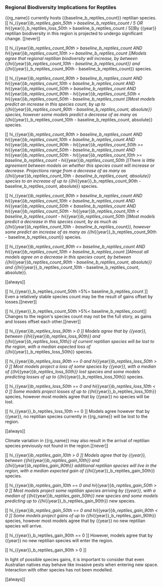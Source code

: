 
### Regional Biodiversity Implications for Reptiles

{{rg_name}} currently hosts {{baseline_b_reptiles_count}} reptilian species.  [[ hi_{{year}}_b_reptiles_gain_50th > baseline_b_reptiles_count / 5 OR hi_{{year}}_b_reptiles_loss_50th > baseline_b_reptiles_count / 5]]By {{year}} reptilian biodiversity in this region is projected to undergo significant change. [[never]]

[[  hi_{{year}}_b_reptiles_count_90th > baseline_b_reptiles_count
AND hi_{{year}}_b_reptiles_count_10th >= baseline_b_reptiles_count ]]Models agree that regional reptilian biodiversity will increase, by between {{hi_{{year}}_b_reptiles_count_10th - baseline_b_reptiles_count}} and {{hi_{{year}}_b_reptiles_count_90th - baseline_b_reptiles_count}} species.

[[  hi_{{year}}_b_reptiles_count_90th > baseline_b_reptiles_count
AND hi_{{year}}_b_reptiles_count_10th < baseline_b_reptiles_count
AND hi_{{year}}_b_reptiles_count_50th > baseline_b_reptiles_count
AND hi_{{year}}_b_reptiles_count_90th - hi_{{year}}_b_reptiles_count_50th < hi_{{year}}_b_reptiles_count_50th - baseline_b_reptiles_count
]]Most models predict an increase in this species count, by up to {{hi_{{year}}_b_reptiles_count_90th - baseline_b_reptiles_count, absolute}} species, however some models predict a decrease of as many as {{hi_{{year}}_b_reptiles_count_10th - baseline_b_reptiles_count, absolute}} species.

[[  hi_{{year}}_b_reptiles_count_90th > baseline_b_reptiles_count
AND hi_{{year}}_b_reptiles_count_10th < baseline_b_reptiles_count
AND hi_{{year}}_b_reptiles_count_90th - hi_{{year}}_b_reptiles_count_50th >= hi_{{year}}_b_reptiles_count_50th - baseline_b_reptiles_count
AND hi_{{year}}_b_reptiles_count_50th - hi_{{year}}_b_reptiles_count_10th >= baseline_b_reptiles_count - hi_{{year}}_b_reptiles_count_50th
]]There is little agreement between models on whether this species count will increase or decrease. Projections range from a decrease of as many as {{hi_{{year}}_b_reptiles_count_10th - baseline_b_reptiles_count, absolute}} species to an increase of up to {{hi_{{year}}_b_reptiles_count_90th - baseline_b_reptiles_count, absolute}} species.

[[  hi_{{year}}_b_reptiles_count_90th > baseline_b_reptiles_count
AND hi_{{year}}_b_reptiles_count_10th < baseline_b_reptiles_count
AND hi_{{year}}_b_reptiles_count_50th < baseline_b_reptiles_count
AND hi_{{year}}_b_reptiles_count_50th - hi_{{year}}_b_reptiles_count_10th < baseline_b_reptiles_count - hi_{{year}}_b_reptiles_count_50th
]]Most models predict a decrease in this species count, by as much as {{hi_{{year}}_b_reptiles_count_10th - baseline_b_reptiles_count}}, however some predict an increase of as many as {{hi_{{year}}_b_reptiles_count_90th - baseline_b_reptiles_count}} species.

[[  hi_{{year}}_b_reptiles_count_90th <= baseline_b_reptiles_count
AND hi_{{year}}_b_reptiles_count_10th < baseline_b_reptiles_count
]]Almost all models agree on a decrease in this species count, by between {{hi_{{year}}_b_reptiles_count_90th - baseline_b_reptiles_count, absolute}} and {{hi_{{year}}_b_reptiles_count_10th - baseline_b_reptiles_count, absolute}}.

[[always]]

[[ hi_{{year}}_b_reptiles_count_50th =5%= baseline_b_reptiles_count ]]
Even a relatively stable species count may be the result of gains offset by losses.[[never]]

[[ hi_{{year}}_b_reptiles_count_50th >5%< baseline_b_reptiles_count]]
Changes to the region's species count may not be the full story, as gains and losses offset each other.[[never]]

[[ hi_{{year}}_b_reptiles_loss_90th > 0 ]]
Models agree that by {{year}}, between {{hi_{{year}}_b_reptiles_loss_90th}} and {{hi_{{year}}_b_reptiles_loss_10th}} of current reptilian species will be lost to the region, with a median expected loss of {{hi_{{year}}_b_reptiles_loss_50th}} species.

[[  hi_{{year}}_b_reptiles_loss_90th == 0
and hi_{{year}}_b_reptiles_loss_50th > 0 ]]
Most models project a loss of some species by {{year}}, with a median of {{hi_{{year}}_b_reptiles_loss_50th}} lost species and some models predicting losses of up to {{hi_{{year}}_b_reptiles_loss_10th}} species.

[[ hi_{{year}}_b_reptiles_loss_50th == 0 and hi_{{year}}_b_reptiles_loss_10th < 0 ]]
Some models project losses of up to {{hi_{{year}}_b_reptiles_loss_10th}} species, however most models agree that by {{year}} no species will be lost.

[[ hi_{{year}}_b_reptiles_loss_10th == 0 ]]
Models agree however that by {{year}}, no reptilian species currently in {{rg_name}} will be lost to the region.

[[always]]

Climate variation in {{rg_name}} may also result in the arrival of reptilian species previously not found in the region.[[never]]

[[ hi_{{year}}_b_reptiles_gain_10th > 0 ]]
Models agree that by {{year}}, between {{hi_{{year}}_b_reptiles_gain_10th}} and {{hi_{{year}}_b_reptiles_gain_90th}} additional reptilian species will live in the region, with a median expected gain of {{hi_{{year}}_b_reptiles_gain_50th}} species.

[[  hi_{{year}}_b_reptiles_gain_10th == 0
and hi_{{year}}_b_reptiles_gain_50th > 0 ]]
Most models project some reptilian species arriving by {{year}}, with a median of {{hi_{{year}}_b_reptiles_gain_50th}} new species and some models predicting up to {{hi_{{year}}_b_reptiles_gain_90th}} new species.

[[ hi_{{year}}_b_reptiles_gain_50th == 0 and hi_{{year}}_b_reptiles_gain_90th < 0 ]]
Some models project gains of up to {{hi_{{year}}_b_reptiles_gain_90th}} species, however most models agree that by {{year}} no new reptilian species will arrive.

[[ hi_{{year}}_b_reptiles_gain_90th == 0 ]]
However, models agree that by {{year}} no new reptilian species will enter the region.

[[ hi_{{year}}_b_reptiles_gain_90th > 0 ]]

In light of possible species gains, it is important to consider that even Australian natives may behave like invasive pests when entering new space.  Interaction with other species has not been modelled.

[[always]]

